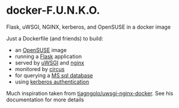 # docker-F.U.N.K.O.
Flask, uWSGI, NGINX, kerberos, and OpenSUSE in a docker image

Just a Dockerfile (and friends) to build:
 * an [OpenSUSE](https://hub.docker.com/_/opensuse/) image
 * running a [Flask](http://flask.pocoo.org/) application
 * served by [uWSGI](http://uwsgi-docs.readthedocs.io/en/latest/) and [nginx](https://www.nginx.com/)
 * monitored by [circus](http://circus.readthedocs.io/en/latest/)
 * for querying a [MS sql database](https://docs.microsoft.com/en-us/sql/connect/odbc/linux/installing-the-microsoft-odbc-driver-for-sql-server-on-linux)
 * using [kerberos authentication](https://www.eyrie.org/~eagle/software/kstart/)

Much inspiration taken from [tiagngolo/uwsgi-nginx-docker](https://github.com/tiangolo/uwsgi-nginx-flask-docker). See his documentation for more details
